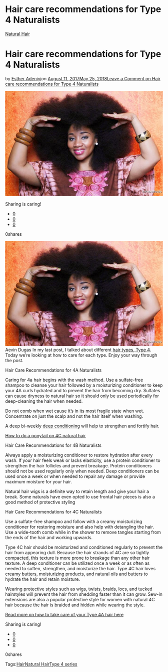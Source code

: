 # Hair care recommendations for Type 4 Naturalists

[Natural Hair](https://estheradeniyi.com/category/natural-hair/)
# Hair care recommendations for Type 4 Naturalists

by [Esther Adeniyi](https://estheradeniyi.com/author/esther-adeniyi/)on [August 11, 2017May 25, 2018](https://estheradeniyi.com/hair-care-recommendations-for-type-4/)[Leave a Comment on Hair care recommendations for Type 4 Naturalists](https://estheradeniyi.com/hair-care-recommendations-for-type-4/#respond)

![](images\AevinDugas.jpg)

Sharing is caring!

- [0](https://www.facebook.com/sharer/sharer.php?u=https%3A%2F%2Festheradeniyi.com%2Fhair-care-recommendations-for-type-4%2F&amp;t=Hair%20care%20recommendations%20for%20Type%204%20Naturalists)
- [0](https://twitter.com/intent/tweet?text=Hair%20care%20recommendations%20for%20Type%204%20Naturalists&amp;url=https%3A%2F%2Festheradeniyi.com%2Fhair-care-recommendations-for-type-4%2F)
- [0](#)

0shares

[![Aevin Dugas](images\AevinDugas.jpg)](images\AevinDugas.jpg)Aevin Dugas
In my last post, I talked about different [hair types, Type 4](https://www.estheradeniyi.com/knowing-your-hair-type-type-4-hair?m=1). Today we&#x2019;re looking at how to care for each type. Enjoy your way through the post.

Hair Care Recommendations for 4A Naturalists

Caring for 4a hair begins with the wash method. Use a sulfate-free shampoo to cleanse your hair followed by a moisturizing conditioner to keep your 4A curls hydrated and to prevent the hair from becoming dry. Sulfates can cause dryness to natural hair so it should only be used periodically for deep-cleaning the hair when needed.

Do not comb when wet cause it&#x2019;s in its most fragile state when wet. Concentrate on just the scalp and not the hair itself when washing.

A deep bi-weekly [deep conditioning](https://www.estheradeniyi.com/5-steps-to-deep-condition-your-hair?m=1) will help to strengthen and fortify hair.

[How to do a ponytail on 4C natural hair](https://www.kamdora.com/2017/08/11/sleek-ponytail-4c-natural-hair/)

Hair Care Recommendations for 4B Naturalists

Always apply a moisturizing conditioner to restore hydration after every wash. If your hair feels weak or lacks elasticity, use a protein conditioner to strengthen the hair follicles and prevent breakage. Protein conditioners should not be used regularly only when needed. Deep conditioners can be used once a week or when needed to repair any damage or provide maximum moisture for your hair.

Natural hair wigs is a definite way to retain length and give your hair a break. Some naturals have even opted to use frontal hair pieces is also a good method of protective styling

Hair Care Recommendations for 4C Naturalists

Use a sulfate-free shampoo and follow with a creamy moisturizing conditioner for restoring moisture and also help with detangling the hair. Use a wide-tooth comb while in the shower to remove tangles starting from the ends of the hair and working upwards.

Type 4C hair should be moisturized and conditioned regularly to prevent the hair from appearing dull. Because the hair strands of 4C are so tightly compacted, this texture is more prone to breakage than any other hair texture. A deep conditioner can be utilized once a week or as often as needed to soften, strengthen, and moisturize the hair. Type 4C hair loves creamy butters, moisturizing products, and natural oils and butters to hydrate the hair and retain moisture.

Wearing protective styles such as wigs, twists, braids, locs, and tucked hairstyles will prevent the hair from shedding faster than it can grow. Sew-in extensions are also a popular protective style for women with natural 4C hair because the hair is braided and hidden while wearing the style.

[Read more on how to take care of your Type 4A hair here](https://www.kinkycurlyyaki.com/blogs/natural-hair-blogs/how-to-care-for-type-4-natural-hair)

Sharing is caring!

- [0](https://www.facebook.com/sharer/sharer.php?u=https%3A%2F%2Festheradeniyi.com%2Fhair-care-recommendations-for-type-4%2F&amp;t=Hair%20care%20recommendations%20for%20Type%204%20Naturalists)
- [0](https://twitter.com/intent/tweet?text=Hair%20care%20recommendations%20for%20Type%204%20Naturalists&amp;url=https%3A%2F%2Festheradeniyi.com%2Fhair-care-recommendations-for-type-4%2F)
- [0](#)

0shares

Tags:[Hair](https://estheradeniyi.com/tag/hair/)[Natural Hair](https://estheradeniyi.com/tag/natural-hair/)[Type 4 series](https://estheradeniyi.com/tag/type-4-series/)